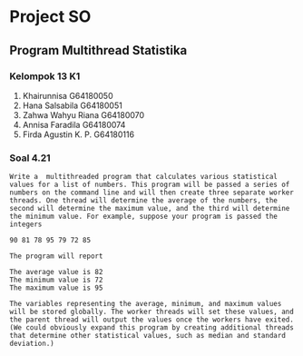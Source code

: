 # Project SO 

## Program Multithread Statistika

### Kelompok 13 K1 
1. Khairunnisa 			      G64180050
2. Hana Salsabila 		    G64180051
3. Zahwa Wahyu Riana 	    G64180070
4. Annisa Faradila 		    G64180074
5. Firda Agustin K. P.		G64180116

### Soal 4.21 
```
Write a  multithreaded program that calculates various statistical values for a list of numbers. This program will be passed a series of numbers on the command line and will then create three separate worker threads. One thread will determine the average of the numbers, the second will determine the maximum value, and the third will determine the minimum value. For example, suppose your program is passed the integers

90 81 78 95 79 72 85

The program will report

The average value is 82
The minimum value is 72
The maximum value is 95

The variables representing the average, minimum, and maximum values will be stored globally. The worker threads will set these values, and the parent thread will output the values once the workers have exited. (We could obviously expand this program by creating additional threads that determine other statistical values, such as median and standard deviation.)

```
